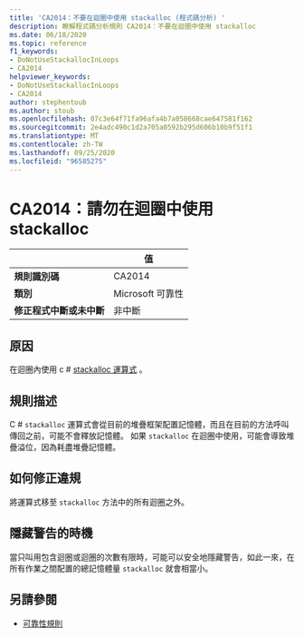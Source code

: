 ```yaml
---
title: 'CA2014：不要在迴圈中使用 stackalloc (程式碼分析) '
description: 瞭解程式碼分析規則 CA2014：不要在迴圈中使用 stackalloc
ms.date: 06/18/2020
ms.topic: reference
f1_keywords:
- DoNotUseStackallocInLoops
- CA2014
helpviewer_keywords:
- DoNotUseStackallocInLoops
- CA2014
author: stephentoub
ms.author: stoub
ms.openlocfilehash: 07c3e64f71fa96afa4b7a058668cae647581f162
ms.sourcegitcommit: 2e4adc490c1d2a705a0592b295d606b10b9f51f1
ms.translationtype: MT
ms.contentlocale: zh-TW
ms.lasthandoff: 09/25/2020
ms.locfileid: "96585275"
---
```

# <a name="ca2014-do-not-use-stackalloc-in-loops"></a>CA2014：請勿在迴圈中使用 stackalloc

| | 值 |
|-|-|
| **規則識別碼** |CA2014|
| **類別** |Microsoft 可靠性|
| **修正程式中斷或未中斷** |非中斷|

## <a name="cause"></a>原因

在迴圈內使用 c # [stackalloc 運算式](../../../csharp/language-reference/operators/stackalloc.md) 。

## <a name="rule-description"></a>規則描述

C # `stackalloc` 運算式會從目前的堆疊框架配置記憶體，而且在目前的方法呼叫傳回之前，可能不會釋放記憶體。 如果 `stackalloc` 在迴圈中使用，可能會導致堆疊溢位，因為耗盡堆疊記憶體。

## <a name="how-to-fix-violations"></a>如何修正違規

將運算式移至 `stackalloc` 方法中的所有迴圈之外。

## <a name="when-to-suppress-warnings"></a>隱藏警告的時機

當只叫用包含迴圈或迴圈的次數有限時，可能可以安全地隱藏警告，如此一來，在所有作業之間配置的總記憶體量 `stackalloc` 就會相當小。

## <a name="see-also"></a>另請參閱

- [可靠性規則](reliability-warnings.md)
